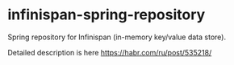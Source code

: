 # infinispan-spring-repository
Spring repository for Infinispan (in-memory key/value data store).

Detailed description is here https://habr.com/ru/post/535218/


